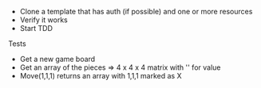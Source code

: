 - Clone a template that has auth (if possible) and one or more resources
- Verify it works
- Start TDD

Tests
- Get a new game board
- Get an array of the pieces => 4 x 4 x 4 matrix with '' for value
- Move(1,1,1) returns an array with 1,1,1 marked as X 
